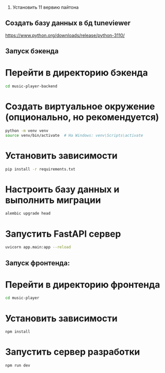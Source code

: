 1. Установить 11 вервию пайтона

## Cоздать базу данных в бд tuneviewer



https://www.python.org/downloads/release/python-3110/

## Запуск бэкенда

# Перейти в директорию бэкенда
```bash
cd music-player-backend
```

# Создать виртуальное окружение (опционально, но рекомендуется)
```bash
python -m venv venv
source venv/bin/activate  # На Windows: venv\Scripts\activate
```

# Установить зависимости
```bash
pip install -r requirements.txt
```

# Настроить базу данных и выполнить миграции
```bash
alembic upgrade head
```

# Запустить FastAPI сервер
```bash
uvicorn app.main:app --reload
```

## Запуск фронтенда:
# Перейти в директорию фронтенда
```bash
cd music-player
```

# Установить зависимости
```bash
npm install
```

# Запустить сервер разработки
```bash
npm run dev
```